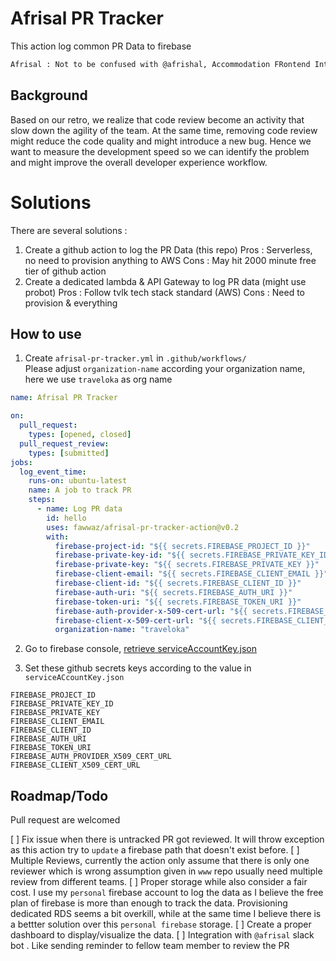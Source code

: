 # Afrisal PR Tracker

This action log common PR Data to firebase

```txt
Afrisal : Not to be confused with @afrishal, Accommodation FRontend Integration System for ALl. (pun intended)
```

## Background

Based on our retro, we realize that code review become an activity that slow down the agility of the team. At the same time, removing code review might reduce the code quality and might introduce a new bug. Hence we want to measure the development speed so we can identify the problem and might improve the overall developer experience workflow.

# Solutions

There are several solutions :

1. Create a github action to log the PR Data (this repo)
   Pros : Serverless, no need to provision anything to AWS
   Cons : May hit 2000 minute free tier of github action
2. Create a dedicated lambda & API Gateway to log PR data (might use probot)
   Pros : Follow tvlk tech stack standard (AWS)
   Cons : Need to provision & everything

## How to use

1. Create `afrisal-pr-tracker.yml` in `.github/workflows/`  
   Please adjust `organization-name` according your organization name, here we use `traveloka` as org name

```yml
name: Afrisal PR Tracker

on:
  pull_request:
    types: [opened, closed]
  pull_request_review:
    types: [submitted]
jobs:
  log_event_time:
    runs-on: ubuntu-latest
    name: A job to track PR
    steps:
      - name: Log PR data
        id: hello
        uses: fawwaz/afrisal-pr-tracker-action@v0.2
        with:
          firebase-project-id: "${{ secrets.FIREBASE_PROJECT_ID }}"
          firebase-private-key-id: "${{ secrets.FIREBASE_PRIVATE_KEY_ID }}"
          firebase-private-key: "${{ secrets.FIREBASE_PRIVATE_KEY }}"
          firebase-client-email: "${{ secrets.FIREBASE_CLIENT_EMAIL }}"
          firebase-client-id: "${{ secrets.FIREBASE_CLIENT_ID }}"
          firebase-auth-uri: "${{ secrets.FIREBASE_AUTH_URI }}"
          firebase-token-uri: "${{ secrets.FIREBASE_TOKEN_URI }}"
          firebase-auth-provider-x-509-cert-url: "${{ secrets.FIREBASE_AUTH_PROVIDER_X509_CERT_URL }}"
          firebase-client-x-509-cert-url: "${{ secrets.FIREBASE_CLIENT_X509_CERT_URL }}"
          organization-name: "traveloka"
```

2. Go to firebase console, [retrieve serviceAccountKey.json](https://firebase.google.com/docs/admin/setup#initialize-sdk)

3. Set these github secrets keys according to the value in `serviceACcountKey.json`

```
FIREBASE_PROJECT_ID
FIREBASE_PRIVATE_KEY_ID
FIREBASE_PRIVATE_KEY
FIREBASE_CLIENT_EMAIL
FIREBASE_CLIENT_ID
FIREBASE_AUTH_URI
FIREBASE_TOKEN_URI
FIREBASE_AUTH_PROVIDER_X509_CERT_URL
FIREBASE_CLIENT_X509_CERT_URL
```

## Roadmap/Todo

Pull request are welcomed

[ ] Fix issue when there is untracked PR got reviewed. It will throw exception as this action try to `update` a firebase path that doesn't exist before.
[ ] Multiple Reviews, currently the action only assume that there is only one reviewer which is wrong assumption given in `www` repo usually need multiple review from different teams.
[ ] Proper storage while also consider a fair cost. I use my `personal` firebase account to log the data as I believe the free plan of firebase is more than enough to track the data. Provisioning dedicated RDS seems a bit overkill, while at the same time I believe there is a bettter solution over this `personal firebase` storage.
[ ] Create a proper dashboard to display/visualize the data.
[ ] Integration with `@afrisal` slack bot . Like sending reminder to fellow team member to review the PR

